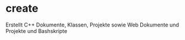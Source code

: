 # create
Erstellt C++ Dokumente, Klassen, Projekte sowie Web Dokumente und Projekte und Bashskripte
